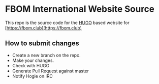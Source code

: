 # FBOM International Website Source

This repo is the source code for the [HUGO](https://gohugo.io) based website for [https://fbom.club](https://fbom.club)

## How to submit changes

* Create a new branch on the repo.
* Make your changes.
* Check with HUGO
* Generate Pull Request against master
* Notify Hogie on IRC
